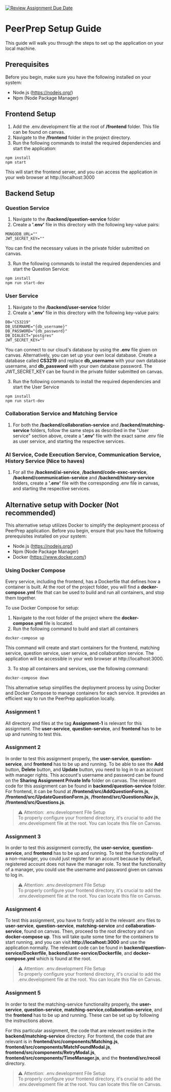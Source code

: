 [![Review Assignment Due Date](https://classroom.github.com/assets/deadline-readme-button-24ddc0f5d75046c5622901739e7c5dd533143b0c8e959d652212380cedb1ea36.svg)](https://classroom.github.com/a/6BOvYMwN)

# PeerPrep Setup Guide

This guide will walk you through the steps to set up the application on your local machine.

## Prerequisites
Before you begin, make sure you have the following installed on your system:
- Node.js (https://nodejs.org/)
- Npm (Node Package Manager)

## Frontend Setup
1. Add the .env.development file at the root of **/frontend** folder. This file can be found on canvas.
2. Navigate to the **/frontend** folder in the project directory.
3. Run the following commands to install the required dependencies and start the application:
```
npm install
npm start
```
This will start the frontend server, and you can access the application in your web browser at http://localhost:3000

## Backend Setup

### Question Service
1. Navigate to the **/backend/question-service** folder
2. Create a **'.env'** file in this directory with the following key-value pairs:
```
MONGODB_URL=""
JWT_SECRET_KEY=""
```
You can find the necessary values in the private folder submitted on canvas.

3. Run the following commands to install the required dependencies and start the Question Service:
```
npm install
npm run start-dev
```

### User Service
1. Navigate to the **/backend/user-service** folder
2. Create a **'.env'** file in this directory with the following key-value pairs:
```
DB="CS3219"
DB_USERNAME="{db_username}"
DB_PASSWORD="{db_password}"
DB_DIALECT="postgres"
JWT_SECRET_KEY=""
```
You can connect to our cloud's database by using the **.env** file given on canvas.
Alternatively, you can set up your own local database. Create a database called **CS3219** and replace **db_username** with your own database username, and **db_password** with your own database password. The JWT_SECRET_KEY can be found in the private folder submitted on canvas.

3. Run the following commands to install the required dependencies and start the User Service
```
npm install
npm run start-dev
```

### Collaboration Service and Matching Service
1. For both the **/backend/collaboration-service** and **/backend/matching-service** folders, follow the same steps as described in the "User service" section above, create a **'.env'** file with the exact same .env file as user service, and starting the respective services.

### AI Service, Code Execution Service, Communication Service, History Service (Nice to haves)
1. For all the **/backend/ai-service**, **/backend/code-exec-service**, **/backend/communication-service** and **/backend/history-service** folders, create a **'.env'** file with the corresponding .env file in canvas, and starting the respective services.

## Alternative setup with Docker (Not recommended)
This alternative setup utilizes Docker to simplify the deployment process of PeerPrep application. Before you begin, ensure that you have the following prerequisites installed on your system:
- Node.js (https://nodejs.org/)
- Npm (Node Package Manager)
- Docker (https://www.docker.com/)

### Using Docker Compose
Every service, including the frontend, has a Dockerfile that defines how a container is built. At the root of the project folder, you will find a **docker-compose.yml** file that can be used to build and run all containers, and stop them together.

To use Docker Compose for setup:
1. Navigate to the root folder of the project where the **docker-compose.yml** file is located.
2. Run the following command to build and start all containers
```
docker-compose up
```
This command will create and start containers for the frontend, matching service, question service, user service, and collaboration service. The application will be accessible in your web browser at http://localhost:3000.

3. To stop all containers and services, use the following command:
```
docker-compose down
```

This alternative setup simplifies the deployment process by using Docker and Docker Compose to manage containers for each service. It provides an efficient way to run the PeerPrep application locally.

### Assignment 1
All directory and files at the tag **Assignment-1** is relevant for this assignment. The **user-service**, **question-service**, and **frontend** has to be up and running to test this.

### Assignment 2
In order to test this assignment properly, the **user-service**, **question-service**, and **frontend** has to be up and running.
To be able to see the **Add** button, **Delete** button, and **Update** button, you need to log in to an account with manager rights.
This account's username and password can be found on the **Sharing Assignment Private Info** folder on canvas.
The relevant code for this assignment can be found in **backend/question-service** folder. For frontend, it can be found at **/frontend/src/AddQuestionForm.js**, **/frontend/src/UpdateQuestionForm.js**, **/frontend/src/QuestionsNav.js**, **/frontend/src/Questions.js**.

> ⚠️ Attention: .env.development File Setup <br>
To properly configure your frontend directory, it's crucial to add the .env.development file at the root. You can locate this file on Canvas.

### Assignment 3
In order to test this assignment correctly, the **user-service**, **question-service**, and **frontend** has to be up and running.
To test the functionality of a non-manager, you could just register for an account because by default, registered account does not have the manager role. To test the functionality of a manager, you could use the username and password given on canvas to log in.

> ⚠️ Attention: .env.development File Setup <br>
To properly configure your frontend directory, it's crucial to add the .env.development file at the root. You can locate this file on Canvas.

### Assignment 4
To test this assignment, you have to firstly add in the relevant .env files to **user-service**, **question-service**, **matching-service** and **collaboration-service**, found on canvas. Then, proceed to the root directory and run **docker-compose up**. This will take quite some time for the containers to start running, and you can visit **http://localhost:3000** and use the application normally.
The relevant code can be found in **backend/question-service/Dockerfile**, **backend/user-service/Dockerfile**, and **docker-compose.yml** which is found at the root.

> ⚠️ Attention: .env.development File Setup <br>
To properly configure your frontend directory, it's crucial to add the .env.development file at the root. You can locate this file on Canvas.

### Assignment 5
In order to test the matching-service functionality properly, the **user-service**, **question-service**, **matching-service**,**collaboration-service**, and the **frontend** has to be up and running. These can be set up by following the instructions above.

For this particular assignment, the code that are relevant resides in the **backend/matching-service** directory. For frontend, the code that are relevant is in **frontend/src/components/Matching.js**, **frontend/src/components/MatchFoundModal.js**, **frontend/src/components/RetryModal.js**, **frontend/src/components/TimeManager.js**, and the **frontend/src/recoil** directory.

> ⚠️ Attention: .env.development File Setup <br>
To properly configure your frontend directory, it's crucial to add the .env.development file at the root. You can locate this file on Canvas.
